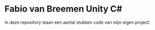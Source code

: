 # Fabio van Breemen Unity C#
In deze repository staan een aantal stukken code van mijn eigen project.
